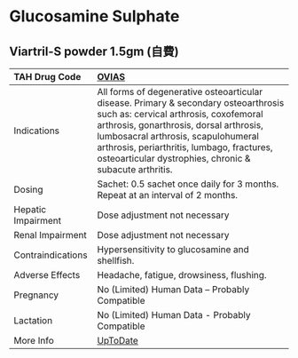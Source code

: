 # Glucosamine Sulphate

## Viartril-S powder 1.5gm (自費)

| TAH Drug Code      | [OVIAS](https://www.tahsda.org.tw/drugs/hissearch.php?drug_code=OVIAS)                                                                                                                                                                                                                                                 |
|:-------------------|:-----------------------------------------------------------------------------------------------------------------------------------------------------------------------------------------------------------------------------------------------------------------------------------------------------------------------|
| Indications        | All forms of degenerative osteoarticular disease. Primary & secondary osteoarthrosis such as: cervical arthrosis, coxofemoral arthrosis, gonarthrosis, dorsal arthrosis, lumbosacral arthrosis, scapulohumeral arthrosis, periarthritis, lumbago, fractures, osteoarticular dystrophies, chronic & subacute arthritis. |
| Dosing             | Sachet: 0.5 sachet once daily for 3 months. Repeat at an interval of 2 months.                                                                                                                                                                                                                                         |
| Hepatic Impairment | Dose adjustment not necessary                                                                                                                                                                                                                                                                                          |
| Renal Impairment   | Dose adjustment not necessary                                                                                                                                                                                                                                                                                          |
| Contraindications  | Hypersensitivity to glucosamine and shellfish.                                                                                                                                                                                                                                                                         |
| Adverse Effects    | Headache, fatigue, drowsiness, flushing.                                                                                                                                                                                                                                                                               |
| Pregnancy          | No (Limited) Human Data – Probably Compatible                                                                                                                                                                                                                                                                          |
| Lactation          | No (Limited) Human Data - Probably Compatible                                                                                                                                                                                                                                                                          |
| More Info          | [UpToDate](https://www.uptodate.com/contents/glucosamine-sulphate-drug-information)                                                                                                                                                                                                                                    |

